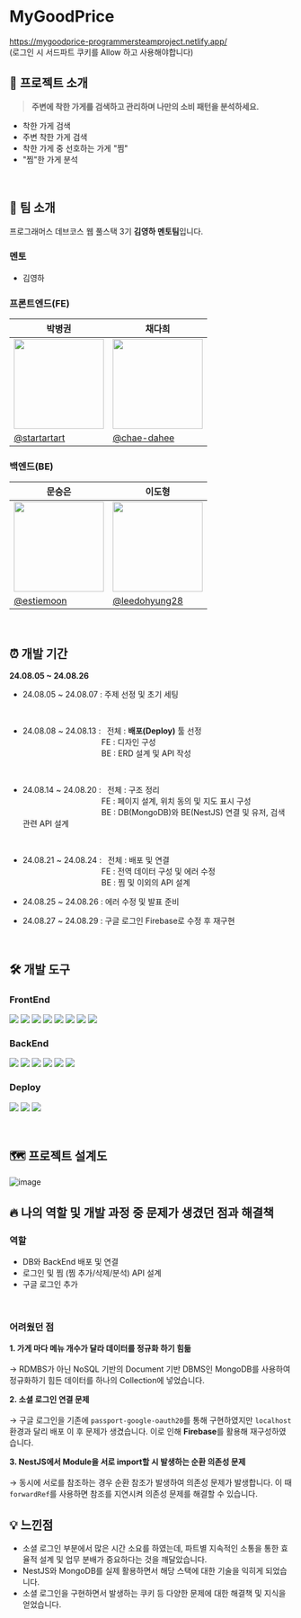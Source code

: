 # MyGoodPrice

https://mygoodprice-programmersteamproject.netlify.app/ <br>
(로그인 시 서드파트 쿠키를 Allow 하고 사용해야합니다)

## 📖 프로젝트 소개

> **주변에 착한 가게를 검색하고 관리하며 나만의 소비 패턴을 분석하세요.**
- 착한 가게 검색
- 주변 착한 가게 검색
- 착한 가게 중 선호하는 가게 "찜"
- "찜"한 가게 분석

<br/>

## 🤝 팀 소개
프로그래머스 데브코스 웹 풀스택 3기 **김영하 멘토팀**입니다.

### 멘토
- 김영하

### 프론트엔드(FE)

| 박병권                                                                           | 채다희                                                                                                   |
| -------------------------------------------------------------------------------- | -------------------------------------------------------------------------------------------------------- |
| <img width="160px" src="https://avatars.githubusercontent.com/u/82306066?v=4" /> | <a href="https://github.com/chae-dahee"><img src="https://github.com/chae-dahee.png" width="160px"/></a> |
| [@startartart](https://github.com/startartart)                                   | [@chae-dahee](https://github.com/chae-dahee)                                                             |

### 백엔드(BE)

| 문승은                                                                           | 이도형                                                                                                   |
| -------------------------------------------------------------------------------- | -------------------------------------------------------------------------------------------------------- |
| <img width="160px" src="https://avatars.githubusercontent.com/u/102018454?v=4" /> | <a href="https://github.com/chae-dahee"><img src="https://avatars.githubusercontent.com/u/91038179?s=400&u=e28452472639c91e393ee16b91cb7bbac1288be4&v=4" width="160px"/></a> |
| [@estiemoon](https://github.com/estiemoon)                                   | [@leedohyung28](https://github.com/leedohyung28)                                                             |

<br/>

## ⏰ 개발 기간
**24.08.05 ~ 24.08.26**

- 24.08.05 ~ 24.08.07 : 주제 선정 및 초기 세팅
<br>

- 24.08.08 ~ 24.08.13 : &ensp;전체 : **배포(Deploy)** 툴 선정<br>&emsp;&emsp;&emsp;&emsp;&emsp;&emsp;&emsp;&emsp;&emsp;&emsp;FE : 디자인 구성<br>
&emsp;&emsp;&emsp;&emsp;&emsp;&emsp;&emsp;&emsp;&emsp;&emsp;BE : ERD 설계 및 API 작성
<br>

- 24.08.14 ~ 24.08.20 : &ensp;전체 : 구조 정리
<br>&emsp;&emsp;&emsp;&emsp;&emsp;&emsp;&emsp;&emsp;&emsp;&emsp;FE : 페이지 설계, 위치 동의 및 지도 표시 구성
<br>&emsp;&emsp;&emsp;&emsp;&emsp;&emsp;&emsp;&emsp;&emsp;&emsp;BE : DB(MongoDB)와 BE(NestJS) 연결 및 유저, 검색 관련 API 설계
<br>

- 24.08.21 ~ 24.08.24 : &ensp;전체 : 배포 및 연결
<br>&emsp;&emsp;&emsp;&emsp;&emsp;&emsp;&emsp;&emsp;&emsp;&emsp;FE : 전역 데이터 구성 및 에러 수정
<br>&emsp;&emsp;&emsp;&emsp;&emsp;&emsp;&emsp;&emsp;&emsp;&emsp;BE : 찜 및 이외의 API 설계

- 24.08.25 ~ 24.08.26 : 에러 수정 및 발표 준비

- 24.08.27 ~ 24.08.29 : 구글 로그인 Firebase로 수정 후 재구현

<br/>

## 🛠 개발 도구
### FrontEnd
<img src="https://img.shields.io/badge/React-61DAFB?style=for-the-badge&logo=React&logoColor=white"> <img src="https://img.shields.io/badge/TypeScript-3178C6?style=for-the-badge&logo=TypeScript&logoColor=white"> <img src="https://img.shields.io/badge/Vite-646CFF?style=for-the-badge&logo=Vite&logoColor=white"> <img src="https://img.shields.io/badge/Redux-764ABC?style=for-the-badge&logo=Redux&logoColor=white"> <img src="https://img.shields.io/badge/Axios-5A29E4?style=for-the-badge&logo=Axios&logoColor=white"> <img src="https://img.shields.io/badge/HTML5-E34F26?style=for-the-badge&logo=HTML5&logoColor=white"> <img src="https://img.shields.io/badge/CSS3-1572B6?style=for-the-badge&logo=CSS3&logoColor=white"> <img src="https://img.shields.io/badge/Tailwind CSS-06B6D4?style=for-the-badge&logo=Tailwind CSS&logoColor=white">

### BackEnd
<img src="https://img.shields.io/badge/NestJS-E0234E?style=for-the-badge&logo=NestJS&logoColor=white"> <img src="https://img.shields.io/badge/Firebase-DD2C00?style=for-the-badge&logo=Firebase&logoColor=white"> 
 <img src="https://img.shields.io/badge/Node.js-5FA04E?style=for-the-badge&logo=Node.js&logoColor=white"> <img src="https://img.shields.io/badge/Express-000000?style=for-the-badge&logo=Express&logoColor=white"> <img src="https://img.shields.io/badge/MongoDB-47A248?style=for-the-badge&logo=MongoDB&logoColor=white"> <img src="https://img.shields.io/badge/Python-3776AB?style=for-the-badge&logo=Python&logoColor=white">

### Deploy
<img src="https://img.shields.io/badge/Netlify-00C7B7?style=for-the-badge&logo=Netlify&logoColor=white"> <img src="https://img.shields.io/badge/Cloudtype-000000?style=for-the-badge&logo&logoColor=white"> <img src="https://img.shields.io/badge/GitHub Actions-2088FF?style=for-the-badge&logo=GitHub Actions&logoColor=white">

<br/>

## 🗺 프로젝트 설계도
![image](https://github.com/user-attachments/assets/4338f39d-c0ac-47ae-875a-146c89417a2c)

## 🔥 나의 역할 및 개발 과정 중 문제가 생겼던 점과 해결책
### 역할
- DB와 BackEnd 배포 및 연결
- 로그인 및 찜 (찜 추가/삭제/분석) API 설계
- 구글 로그인 추가
<br>

### 어려웠던 점
**1. 가게 마다 메뉴 개수가 달라 데이터를 정규화 하기 힘듦**<br><br>
→ RDMBS가 아닌 NoSQL 기반의 Document 기반 DBMS인 MongoDB를 사용하여 정규화하기 힘든 데이터를 하나의 Collection에 넣었습니다.

**2. 소셜 로그인 연결 문제**<br><br>
→ 구글 로그인을 기존에 `passport-google-oauth20`를 통해 구현하였지만 `localhost` 환경과 달리 배포 이 후 문제가 생겼습니다. 이로 인해 **Firebase**를 활용해 재구성하였습니다.

**3. NestJS에서 Module을 서로 import할 시 발생하는 순환 의존성 문제**<br><br>
→ 동시에 서로를 참조하는 경우 순환 참조가 발생하여 의존성 문제가 발생합니다. 이 때 `forwardRef`를 사용하면 참조를 지연시켜 의존성 문제를 해결할 수 있습니다.

## 💡 느낀점
- 소셜 로그인 부분에서 많은 시간 소요를 하였는데, 파트별 지속적인 소통을 통한 효율적 설계 및 업무 분배가 중요하다는 것을 깨달았습니다.
- NestJS와 MongoDB를 실제 활용하면서 해당 스택에 대한 기술을 익히게 되었습니다.
- 소셜 로그인을 구현하면서 발생하는 쿠키 등 다양한 문제에 대한 해결책 및 지식을 얻었습니다.
